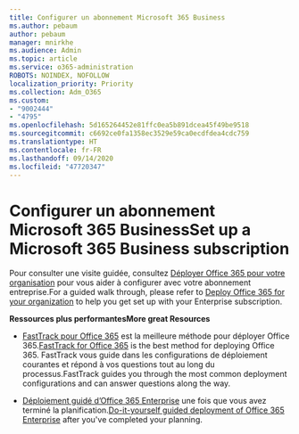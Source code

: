 ```yaml
---
title: Configurer un abonnement Microsoft 365 Business
ms.author: pebaum
author: pebaum
manager: mnirkhe
ms.audience: Admin
ms.topic: article
ms.service: o365-administration
ROBOTS: NOINDEX, NOFOLLOW
localization_priority: Priority
ms.collection: Adm_O365
ms.custom:
- "9002444"
- "4795"
ms.openlocfilehash: 5d165264452e81ffc0ea5b891dcea45f49be9518
ms.sourcegitcommit: c6692ce0fa1358ec3529e59ca0ecdfdea4cdc759
ms.translationtype: HT
ms.contentlocale: fr-FR
ms.lasthandoff: 09/14/2020
ms.locfileid: "47720347"
---
```

# <a name="set-up-a-microsoft-365-business-subscription"></a><span data-ttu-id="7945e-102">Configurer un abonnement Microsoft 365 Business</span><span class="sxs-lookup"><span data-stu-id="7945e-102">Set up a Microsoft 365 Business subscription</span></span>

<span data-ttu-id="7945e-103">Pour consulter une visite guidée, consultez [Déployer Office 365 pour votre organisation](https://docs.microsoft.com/office365/enterprise/setup-overview-for-enterprises) pour vous aider à configurer avec votre abonnement entreprise.</span><span class="sxs-lookup"><span data-stu-id="7945e-103">For a guided walk through, please refer to [Deploy Office 365 for your organization](https://docs.microsoft.com/office365/enterprise/setup-overview-for-enterprises) to help you get set up with your Enterprise subscription.</span></span>

<span data-ttu-id="7945e-104">**Ressources plus performantes**</span><span class="sxs-lookup"><span data-stu-id="7945e-104">**More great Resources**</span></span>

- <span data-ttu-id="7945e-105">[FastTrack pour Office 365](https://docs.microsoft.com/fasttrack/O365-fasttrack-benefit-for-office-365) est la meilleure méthode pour déployer Office 365.</span><span class="sxs-lookup"><span data-stu-id="7945e-105">[FastTrack for Office 365](https://docs.microsoft.com/fasttrack/O365-fasttrack-benefit-for-office-365) is the best method for deploying Office 365.</span></span> <span data-ttu-id="7945e-106">FastTrack vous guide dans les configurations de déploiement courantes et répond à vos questions tout au long du processus.</span><span class="sxs-lookup"><span data-stu-id="7945e-106">FastTrack guides you through the most common deployment configurations and can answer questions along the way.</span></span> 

- <span data-ttu-id="7945e-107">[Déploiement guidé d’Office 365 Enterprise](https://docs.microsoft.com/office365/enterprise/setup-overview-for-enterprises#do-it-yourself-guided-deployment-of-office-365-enterprise) une fois que vous avez terminé la planification.</span><span class="sxs-lookup"><span data-stu-id="7945e-107">[Do-it-yourself guided deployment of Office 365 Enterprise](https://docs.microsoft.com/office365/enterprise/setup-overview-for-enterprises#do-it-yourself-guided-deployment-of-office-365-enterprise) after you've completed your planning.</span></span> 
